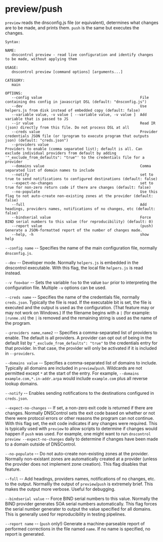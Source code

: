 # preview/push

`preview` reads the dnsconfig.js file (or equivalent), determines what changes are to be made, and
prints them.  `push` is the same but executes the changes.

```text
Syntax:

NAME:
   dnscontrol preview - read live configuration and identify changes to be made, without applying them

USAGE:
   dnscontrol preview [command options] [arguments...]

CATEGORY:
   main

OPTIONS:
   --config value                                             File containing dns config in javascript DSL (default: "dnsconfig.js")
   --dev                                                      Use helpers.js from disk instead of embedded copy (default: false)
   --variable value, -v value [ --variable value, -v value ]  Add variable that is passed to JS
   --ir value                                                 Read IR (json) directly from this file. Do not process DSL at all
   --creds value                                              Provider credentials JSON file (or !program to execute program that outputs json) (default: "creds.json")
   --providers value                                          Providers to enable (comma separated list); default is all. Can exclude individual providers from default by adding '"_exclude_from_defaults": "true"' to the credentials file for a provider
   --domains value                                            Comma separated list of domain names to include
   --notify                                                   set to true to send notifications to configured destinations (default: false)
   --expect-no-changes                                        set to true for non-zero return code if there are changes (default: false)
   --no-populate                                              Use this flag to not auto-create non-existing zones at the provider (default: false)
   --full                                                     Add headings, providers names, notifications of no changes, etc (default: false)
   --bindserial value                                         Force BIND serial numbers to this value (for reproducibility) (default: 0)
   --report value                                             (push) Generate a JSON-formatted report of the number of changes made.
   --help, -h                                                 show help
```

`--config name` -- Specifies the name of the main configuration file, normally
`dnsconfig.js`.

`--dev` -- Developer mode.  Normally `helpers.js` is embedded in the dnscontrol
executable.  With this flag, the local file `helpers.js` is read instead.

`--v foo=bar` -- Sets the variable `foo` to the value `bar` prior to
interpreting the configuration file.  Multiple `-v` options can be used.

`--creds name` -- Specifies the name of the credentials file, normally
`creds.json`. Typically the file is read.  If the executable bit is set, the
file is executed and the output is used as the configuration. (That feature may
or may not work on Windows.)   If the filename begins with a `|` (for example:
`|runme.sh`) the `|` is removed and the remaining string is used as the name of
the program.

`--providers name,name2` -- Specifies a comma-separated list of providers to
enable.  The default is all providers.  A provider can opt out of being in the
default list by `"_exclude_from_defaults": "true"` to the credentials entry for
that provider. In that case, the provider will only be activated if it is
included in `--providers`.

`--domains value` -- Specifies a comma-separated list of domains to include.
Typically all domains are included in `preview`/`push`.  Wildcards are not
permitted except `*` at the start of the entry. For example, `--domains
example.com,*.in-addr.arpa` would include `example.com` plus all reverse lookup
domains.

`--notify` -- Enables sending notifications to the destinations configured in
`creds.json`.

`--expect-no-changes` -- If set, a non-zero exit code is returned if there are
changes.  Normally DNSControl sets the exit code based on whether or not there
were protocol errors or other reasons the program can not continue. With this
flag set, the exit code indicates if any changes were required.  This is
typically used with `preview` to allow scripts to determine if changes would
happen if `push` was used. For example, one might want to run `dnscontrol
preview --expect-no-changes` daily to determine if changes have been made to
a domain outside of DNSControl.

`--no-populate` -- Do not auto-create non-existing zones at the provider.
Normally non-existant zones are automatically created at a provider (unless the
provider does not implement zone creation). This flag disables that feature.

`--full` -- Add headings, providers names, notifications of no changes, etc. to
the output.  Normallly the output of `preview`/`push` is extremely brief. This
makes the output more verbose. Useful for debugging.

`--bindserial value` -- Force BIND serial numbers to this value. Normally the
BIND provider generates SOA serial numbers automatically. This flag forces the
serial number generater to output the value specified for all domains.  This is
generally used for reproducibility in testing pipelines.

`--report name` -- (`push` only!)  Generate a machine-parseable report of
performed corrections in the file named `name`.  If no name is specified, no
report is generated.
